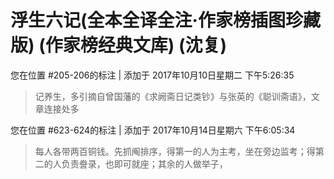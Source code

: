 # 浮生六记(全本全译全注·作家榜插图珍藏版) (作家榜经典文库) (沈复)

您在位置 #205-206的标注 | 添加于 2017年10月10日星期二 下午5:26:35

>记养生，多引摘自曾国藩的《求阙斋日记类钞》与张英的《聪训斋语》，文章连接处多

您在位置 #623-624的标注 | 添加于 2017年10月14日星期六 下午6:05:34

>每人各带两百铜钱。先抓阄排序，得第一的人为主考，坐在旁边监考；得第二的人负责誊录，也即可就座；其余的人做举子，